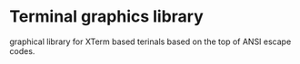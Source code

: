 # Terminal graphics library

graphical library for XTerm based terinals based on the top of ANSI escape codes.
